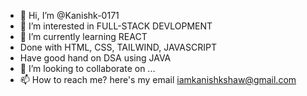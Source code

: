 - 👋 Hi, I’m @Kanishk-0171
- 👀 I’m interested in FULL-STACK DEVLOPMENT
- 🌱 I’m currently learning REACT
- Done with HTML, CSS, TAILWIND, JAVASCRIPT
- Have good hand on DSA using JAVA
- 💞️ I’m looking to collaborate on ...
- 📫 How to reach me? here's my email iamkanishkshaw@gmail.com

<!---
Kanishk-0171/Kanishk-0171 is a ✨ special ✨ repository because its `README.md` (this file) appears on your GitHub profile.
You can click the Preview link to take a look at your changes.
--->
